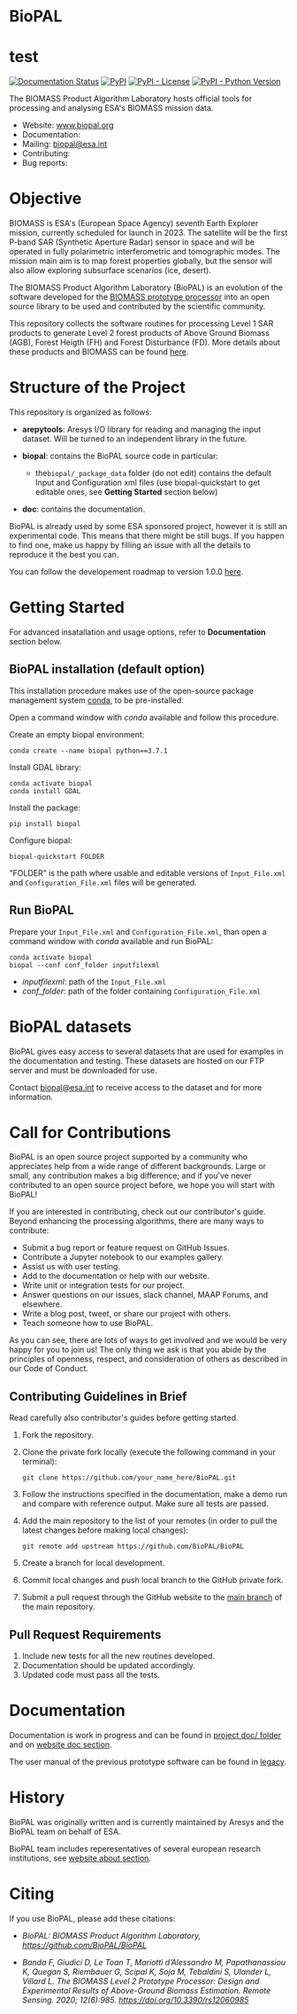 # BioPAL

# test

[![Documentation Status](https://readthedocs.org/projects/biopal/badge/?version=latest)](http://biopal.readthedocs.io/?badge=latest)
[![PyPI](https://img.shields.io/pypi/v/biopal)](https://pypi.org/project/biopal)
[![PyPI - License](https://img.shields.io/pypi/l/biopal)](https://pypi.org/project/biopal)
[![PyPI - Python Version](https://img.shields.io/pypi/pyversions/biopal)](https://pypi.org/project/biopal)


The BIOMASS Product Algorithm Laboratory hosts official tools for processing and analysing ESA\'s BIOMASS mission data.

-   Website: www.biopal.org
-   Documentation:
-   Mailing: <biopal@esa.int>
-   Contributing:
-   Bug reports:

# Objective

BIOMASS is ESA's (European Space Agency) seventh Earth Explorer mission, currently scheduled for launch in 2023. The satellite will be the first P-band SAR (Synthetic Aperture Radar) sensor in space and will be operated in fully polarimetric interferometric and tomographic modes. The mission main aim is to map forest properties globally, but the sensor will also allow exploring subsurface scenarios (ice, desert).

The BIOMASS Product Algorithm Laboratory (BioPAL) is an evolution of the software developed for the [BIOMASS prototype processor](https://www.mdpi.com/2072-4292/12/6/985) into an open source library to be used and contributed by the scientific community.

This repository collects the software routines for processing Level 1 SAR products to generate Level 2 forest products of Above Ground Biomass (AGB), Forest Heigth (FH) and Forest Disturbance (FD). More details about these products and BIOMASS can be found [here](https://www.mdpi.com/2072-4292/12/6/985).

# Structure of the Project

This repository is organized as follows:

-   **arepytools**: Aresys I/O library for reading and managing the input dataset. Will be turned to an independent library in the future.

-   **biopal**: contains the BioPAL source code in particular:

    -   the`biopal/_package_data` folder (do not edit) contains the default Input and Configuration xml files (use biopal-quickstart to get editable ones, see **Getting Started** section below)

-   **doc**: contains the documentation.

BioPAL is already used by some ESA sponsored project, however it is still an experimental code.
This means that there might be still bugs. If you happen to find one, make us happy by filling an issue with all the details to reproduce it the best you can.

You can follow the developement roadmap to version 1.0.0 [here](https://github.com/BioPAL/BioPAL/projects/2).


# Getting Started

For advanced insatallation and usage options, refer to **Documentation** section below.

## BioPAL installation (default option)
This installation procedure makes use of the open-source package management system [conda](https://docs.conda.io/projects/conda/en/latest/), to be pre-installed.

Open a command window with *conda* available and follow this procedure.

Create an empty biopal environment:

    conda create --name biopal python==3.7.1

Install GDAL library:

    conda activate biopal
    conda install GDAL

Install the package:

    pip install biopal

Configure biopal:

    biopal-quickstart FOLDER

"FOLDER" is the path where usable and editable versions of `Input_File.xml` and `Configuration_File.xml` files will be generated.

## Run BioPAL

Prepare your `Input_File.xml` and `Configuration_File.xml`, than open a command window with *conda* available and run BioPAL:

    conda activate biopal
    biopal --conf conf_folder inputfilexml

* *inputfilexml*: path of the `Input_File.xml` 
* *conf_folder*:  path of the folder containing `Configuration_File.xml`


# BioPAL datasets

BioPAL gives easy access to several datasets that are used for examples in the documentation and testing. 
These datasets are hosted on our FTP server and must be downloaded for use. 

Contact <biopal@esa.int> to receive access to the dataset and for more information.


# Call for Contributions

BioPAL is an open source project supported by a community who appreciates help from a wide range of different backgrounds. Large or small, any contribution makes a big difference; and if you\'ve never contributed to an open source project before, we hope you will start with BioPAL!

If you are interested in contributing, check out our contributor\'s guide. Beyond enhancing the processing algorithms, there are many ways to contribute:

-   Submit a bug report or feature request on GitHub Issues.
-   Contribute a Jupyter notebook to our examples gallery.
-   Assist us with user testing.
-   Add to the documentation or help with our website.
-   Write unit or integration tests for our project.
-   Answer questions on our issues, slack channel, MAAP Forums, and elsewhere.
-   Write a blog post, tweet, or share our project with others.
-   Teach someone how to use BioPAL.

As you can see, there are lots of ways to get involved and we would be very happy for you to join us! The only thing we ask is that you abide by the principles of openness, respect, and consideration of others as described in our Code of Conduct.

## Contributing Guidelines in Brief

Read carefully also contributor\'s guides before getting started.

1.  Fork the repository.

2.  Clone the private fork locally (execute the following command in your terminal):

        git clone https://github.com/your_name_here/BioPAL.git

3.  Follow the instructions specified in the documentation, make a demo run and compare with reference output. Make sure all tests are passed.

4.  Add the main repository to the list of your remotes (in order to pull the latest changes before making local changes):

        git remote add upstream https://github.com/BioPAL/BioPAL

5.  Create a branch for local development.

6.  Commit local changes and push local branch to the GitHub private fork.

7.  Submit a pull request through the GitHub website to the [main branch](https://github.com/BioPAL/BioPAL/tree/main) of the main repository.

## Pull Request Requirements

1.  Include new tests for all the new routines developed.
2.  Documentation should be updated accordingly.
3.  Updated code must pass all the tests.

# Documentation

Documentation is work in progress and can be found in  [project doc/ folder](https://github.com/BioPAL/BioPAL/tree/main/doc) and on [website doc section](https://www.biopal.org/docs/).

The user manual of the previous prototype software can be found in [legacy](https://github.com/BioPAL/BioPAL/tree/main/doc/legacy/ARE-017082_BIOMASS_L2_User_Manual_[prototype_legacy].pdf).

# History

BioPAL was originally written and is currently maintained by Aresys and the BioPAL team on behalf of ESA.

BioPAL team includes reperesentatives of several european research institutions, see [website about section](https://www.biopal.org/about/).


# Citing

If you use BioPAL, please add these citations:

-   *BioPAL: BIOMASS Product Algorithm Laboratory, https://github.com/BioPAL/BioPAL*

-   *Banda F, Giudici D, Le Toan T, Mariotti d’Alessandro M, Papathanassiou K, Quegan S, Riembauer G, Scipal K, Soja M, Tebaldini S, Ulander L, Villard L. The BIOMASS Level 2 Prototype Processor: Design and Experimental Results of Above-Ground Biomass Estimation. Remote Sensing. 2020; 12(6):985. https://doi.org/10.3390/rs12060985*